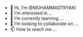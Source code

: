 - 👋 Hi, I’m @MOHAMMADTRYAKI
- 👀 I’m interested in ...
- 🌱 I’m currently learning ...
- 💞️ I’m looking to collaborate on ...
- 📫 How to reach me ...

<!---
MOHAMMADTRYAKI/MOHAMMADTRYAKI is a ✨ special ✨ repository because its `README.md` (this file) appears on your GitHub profile.
You can click the Preview link to take a look at your changes.
--->
